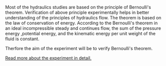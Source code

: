 Most of the hydraulics studies are based on the principle of Bernoulli's theorem. Verification of above principle experimentally helps in better understanding of the principles of hydraulics flow. The theorem is based on the law of conservation of energy. According to the Bernoulli's theorem in an ideal incompressible steady and continues flow, the sum of the pressure energy ,potential energy, and the kinematic energy per unit weight of the fluid is constant. 

Therfore the aim of the experiment will be to verify Bernoulli's theorem. 

[Read more about the experiment in detail.](docs/1.Bernoullis_experiment.pdf)
